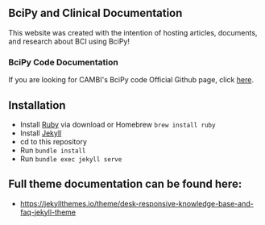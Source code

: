 

## BciPy and Clinical Documentation

This website was created with the intention of hosting articles, documents, and research about BCI using BciPy!

### BciPy Code Documentation

If you are looking for CAMBI's BciPy code Official Github page, click <a href="https://github.com/CAMBI-tech/BciPy" target="_blank">here</a>.

## Installation

- Install [Ruby](https://www.ruby-lang.org/en/downloads/) via download or Homebrew `brew install ruby`
- Install [Jekyll](https://jekyllrb.com/docs/installation/)
- cd to this repository
- Run `bundle install`
- Run `bundle exec jekyll serve`

## Full theme documentation can be found here:

- https://jekyllthemes.io/theme/desk-responsive-knowledge-base-and-faq-jekyll-theme
